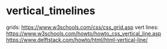 # vertical_timelines

grids: https://www.w3schools.com/css/css_grid.asp
vert lines: https://www.w3schools.com/howto/howto_css_vertical_line.asp
            https://www.delftstack.com/howto/html/html-vertical-line/
